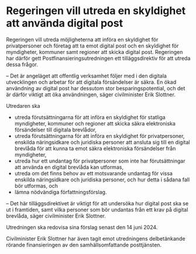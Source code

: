 # Regeringen vill utreda en skyldighet att använda digital post

Regeringen vill utreda möjligheterna att införa en skyldighet för privatpersoner och företag att ta emot digital post och en skyldighet för myndigheter, kommuner samt regioner att skicka digital post. Regeringen har därför gett Postfinansieringsutredningen ett tilläggsdirektiv för att utreda dessa frågor.

– Det är angeläget att offentlig verksamhet följer med i den digitala utvecklingen och arbetar för att digitala försändelser är säkra. En ökad användning av digital post har dessutom stor besparingspotential, och det är därför viktigt att öka användningen, säger civilminister Erik Slottner.

Utredaren ska

* utreda förutsättningarna för att införa en skyldighet för statliga myndigheter, kommuner och regioner att skicka säkra elektroniska försändelser till digitala brevlådor,
* utreda förutsättningarna för att införa en skyldighet för privatpersoner, enskilda näringsidkare och juridiska personer att ansluta sig till en digital brevlåda för att kunna ta emot säkra elektroniska försändelser från myndigheter,
* utreda hur ett undantag för privatpersoner som inte har förutsättningar att använda en digital brevlåda kan utformas,
* utreda om det finns behov av ett motsvarande undantag för vissa enskilda näringsidkare och juridiska personer, och hur detta i sådana fall bör utformas, och
* lämna nödvändiga författningsförslag.

– Det här tilläggsdirektivet är viktigt för att undersöka hur digital post ska se ut i framtiden, samt vilka personer som bör undantas från ett krav på digital brevlåda, säger civilminister Erik Slottner.

Utredningen ska redovisa sina förslag senast den 14 juni 2024.

Civilminister Erik Slottner har även tagit emot utredningens delbetänkande rörande finansieringen av den samhällsomfattande posttjänsten.
